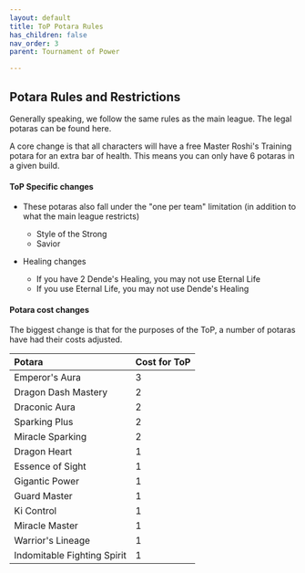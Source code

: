 ```yaml
---
layout: default
title: ToP Potara Rules
has_children: false
nav_order: 3
parent: Tournament of Power

---
```

## Potara Rules and Restrictions

Generally speaking, we follow the same rules as the main league. The legal potaras can be found here.

A core change is that all characters will have a free Master Roshi's Training potara for an extra bar of health. This means you can only have 6 potaras in a given build.

#### ToP Specific changes

* These potaras also fall under the "one per team" limitation (in addition to what the main league restricts)
    * Style of the Strong
    * Savior
    
* Healing changes
    * If you have 2 Dende's Healing, you may not use Eternal Life
    * If you use Eternal Life, you may not use Dende's Healing

#### Potara cost changes

The biggest change is that for the purposes of the ToP, a number of potaras have had their costs adjusted. 

|  Potara               | Cost for ToP     | 
| :---------------------| :----------------| 
|  Emperor's Aura       | 3                |
|  Dragon Dash Mastery  | 2                |
|  Draconic Aura        | 2                |
|  Sparking Plus        | 2                |
|  Miracle Sparking     | 2                |
|  Dragon Heart         | 1                |
|  Essence of Sight         | 1                |
|  Gigantic Power         | 1                |
|  Guard Master         | 1                |
|  Ki Control         | 1                |
|  Miracle Master         | 1                |
|  Warrior's Lineage         | 1                |
|  Indomitable Fighting Spirit | 1                |